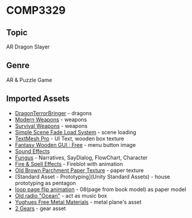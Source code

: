 # COMP3329

## Topic
AR Dragon Slayer

## Genre
AR & Puzzle Game

## Imported Assets
* [DragonTerrorBringer](https://assetstore.unity.com/packages/3d/characters/creatures/dragon-the-terror-bringer-pbr-77121) - dragons
* [Modern Weapons](http://devassets.com/assets/modern-weapons/) - weapons
* [Survival Weapons](http://devassets.com/assets/survival-weapons/) - weapons
* [Simple Scene Fade Load System](https://assetstore.unity.com/packages/tools/gui/simple-fade-scene-transition-system-81753) - scene loading
* [TextMesh Pro](https://assetstore.unity.com/packages/essentials/beta-projects/textmesh-pro-84126) - UI Text, wooden box texture
* [Fantasy Wooden GUI : Free](https://assetstore.unity.com/packages/2d/gui/fantasy-wooden-gui-free-103811) - menu button image
* [Sound Effects](https://freesound.org/)
* [Fungus](https://assetstore.unity.com/packages/templates/systems/fungus-34184) - Narratives, SayDialog, FlowChart, Character
* [Fire & Spell Effects](https://assetstore.unity.com/packages/vfx/particles/fire-explosions/fire-spell-effects-36825) - Fireblot with animation
* [Old Brown Parchment Paper Texture](http://www.myfreetextures.com/free-old-brown-vintage-parchment-paper-texture/) - paper texture
* [Standard Asset - Prototyping](Unity Standard Assets) - house prototyping as pentagon
* [loop page flip animation](https://www.turbosquid.com/3d-models/free-max-model-morph-loop-page-flip/446100) - 08(page from book model) as paper model
* [Old radio "Ocean"](https://assetstore.unity.com/packages/3d/props/interior/old-radio-72923) - act as music box
* [Yughues Free Metal Materials](https://assetstore.unity.com/packages/2d/textures-materials/metals/yughues-free-metal-materials-12949) - metal plane's asset
* [2 Gears](https://www.turbosquid.com/3d-models/free-3ds-mode-2-gears/643650) - gear asset